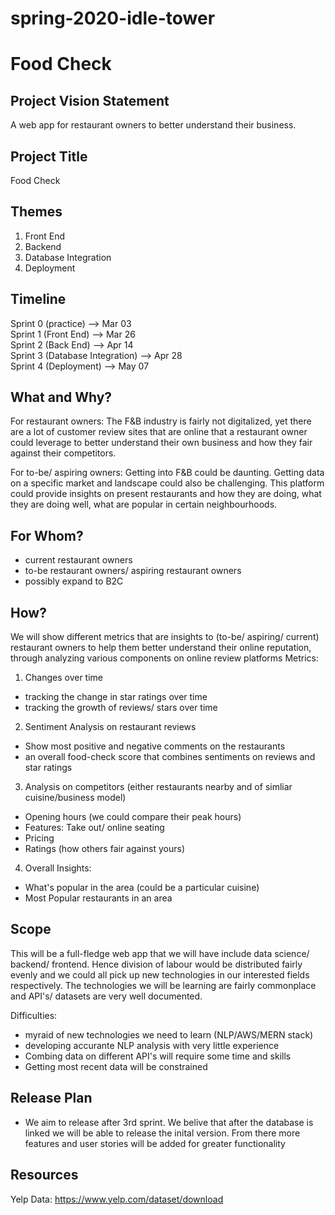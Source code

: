 # spring-2020-idle-tower

# Food Check 

## Project Vision Statement
A web app for restaurant owners to better understand their business. 

## Project Title
Food Check

## Themes 
1. Front End 
2. Backend 
3. Database Integration 
4. Deployment 

## Timeline 
Sprint 0 (practice)  --> Mar 03 <br/>
Sprint 1 (Front End)  --> Mar 26 <br/>
Sprint 2 (Back End) --> Apr 14 <br/>
Sprint 3 (Database Integration) --> Apr 28 <br/>
Sprint 4 (Deployment) --> May 07 <br/>


## What and Why?
For restaurant owners:
The F&B industry is fairly not digitalized, yet there are a lot of customer review sites that are online that a restaurant
owner could leverage to better understand their own business and how they fair against their competitors. 

For to-be/ aspiring owners: 
Getting into F&B could be daunting. Getting data on a specific market and landscape could also be challenging. This platform 
could provide insights on present restaurants and how they are doing, what they are doing well, what are popular in certain 
neighbourhoods. 

## For Whom?
- current restaurant owners 
- to-be restaurant owners/ aspiring restaurant owners 
- possibly expand to B2C

## How? 
We will show different metrics that are insights to (to-be/ aspiring/ current) restaurant owners to help them better understand their 
online reputation, through analyzing various components on online review platforms 
Metrics: 
1. Changes over time 
- tracking the change in star ratings over time 
- tracking the growth of reviews/ stars over time 

2. Sentiment Analysis on restaurant reviews 
- Show most positive and negative comments on the restaurants 
- an overall food-check score that combines sentiments on reviews and star ratings 

3. Analysis on competitors (either restaurants nearby and of simliar cuisine/business model) 
- Opening hours (we could compare their peak hours) 
- Features: Take out/ online seating
- Pricing 
- Ratings (how others fair against yours) 

4. Overall Insights:
- What's popular in the area (could be a particular cuisine) 
- Most Popular restaurants in an area 

## Scope 
This will be a full-fledge web app that we will have include data science/ backend/ frontend. Hence division of labour would 
be distributed fairly evenly and we could all pick up new technologies in our interested fields respectively.
The technologies we will be learning are fairly commonplace and API's/ datasets are very well documented.

Difficulties: 
- myraid of new technologies we need to learn (NLP/AWS/MERN stack) 
- developing accurante NLP analysis with very little experience 
- Combing data on different API's will require some time and skills
- Getting most recent data will be constrained 

## Release Plan 
- We aim to release after 3rd sprint. We belive that after the database is linked we will be able to release the inital version. From there more features and user stories will be added for greater functionality 

## Resources
Yelp Data: https://www.yelp.com/dataset/download
